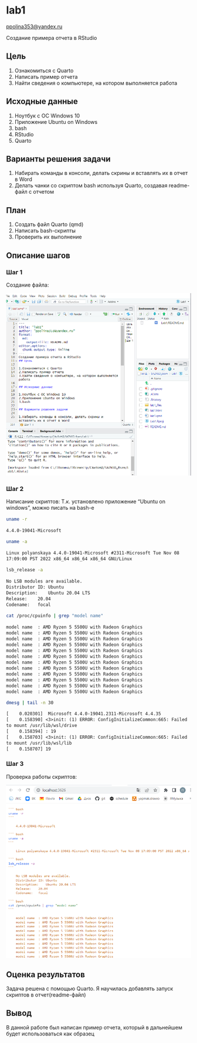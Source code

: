 lab1
================
ppolina353@yandex.ru

Создание примера отчета в RStudio

## Цель

1.  Ознакомиться с Quarto
2.  Написать пример отчета
3.  Найти сведения о компьютере, на котором выполняется работа

## Исходные данные

1.  Ноутбук с ОС Windows 10
2.  Приложение Ubuntu on Windows
3.  bash
4.  RStudio
5.  Quarto

## Варианты решения задачи

1.  Набирать команды в консоли, делать скрины и вставлять их в отчет в
    Word
2.  Делать чанки со скриптом bash используя Quarto, создавая readme-файл
    с отчетом

## План

1.  Создать файл Quarto (qmd)
2.  Написать bash-скрипты
3.  Проверить их выполнение

## Описание шагов

### Шаг 1

Создание файла:

![alt text](./1.png)

### Шаг 2

Написание скриптов: Т.к. установлено приложение “Ubuntu on windows”,
можно писать на bash-е

``` bash
uname -r
```

    4.4.0-19041-Microsoft

``` bash
uname -a
```

    Linux polyanskaya 4.4.0-19041-Microsoft #2311-Microsoft Tue Nov 08 17:09:00 PST 2022 x86_64 x86_64 x86_64 GNU/Linux

``` bash
lsb_release -a
```

    No LSB modules are available.
    Distributor ID: Ubuntu
    Description:    Ubuntu 20.04 LTS
    Release:    20.04
    Codename:   focal

``` bash
cat /proc/cpuinfo | grep "model name"
```

    model name  : AMD Ryzen 5 5500U with Radeon Graphics         
    model name  : AMD Ryzen 5 5500U with Radeon Graphics         
    model name  : AMD Ryzen 5 5500U with Radeon Graphics         
    model name  : AMD Ryzen 5 5500U with Radeon Graphics         
    model name  : AMD Ryzen 5 5500U with Radeon Graphics         
    model name  : AMD Ryzen 5 5500U with Radeon Graphics         
    model name  : AMD Ryzen 5 5500U with Radeon Graphics         
    model name  : AMD Ryzen 5 5500U with Radeon Graphics         
    model name  : AMD Ryzen 5 5500U with Radeon Graphics         
    model name  : AMD Ryzen 5 5500U with Radeon Graphics         
    model name  : AMD Ryzen 5 5500U with Radeon Graphics         
    model name  : AMD Ryzen 5 5500U with Radeon Graphics         

``` bash
dmesg | tail -n 30
```

    [    0.020301]  Microsoft 4.4.0-19041.2311-Microsoft 4.4.35
    [    0.158390] <3>init: (1) ERROR: ConfigInitializeCommon:665: Failed to mount /usr/lib/wsl/drive
    [    0.158394] : 19
    [    0.158703] <3>init: (1) ERROR: ConfigInitializeCommon:665: Failed to mount /usr/lib/wsl/lib
    [    0.158707] 19

### Шаг 3

Проверка работы скриптов:

![alt text](./3.png)

## Оценка результатов

Задача решена с помощью Quarto. Я научилась добавлять запуск скриптов в
отчет(readme-файл)

## Вывод

В данной работе был написан пример отчета, который в дальнейшем будет
использоваться как образец

